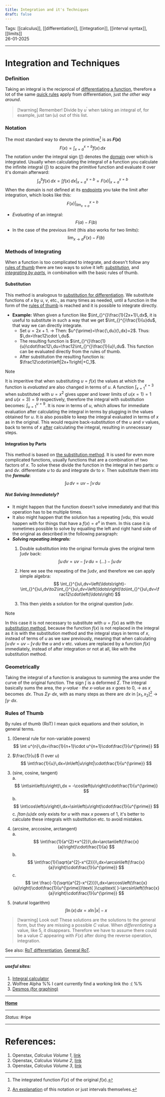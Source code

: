 ```yaml
---
title: Integration and it's Techniques
draft: false
---
```

Tags: [[calculus]], [[differentiation]], [[integration]], [[interval syntax]], [[limits]] <br>26-01-2025

---
# Integration and Techniques
### Definition
Taking an integral is the reciprocal of [differentiating a function](Differentiation%20and%20Techniques.md), therefore a lot of  the same  [quick rules](Differentiation%20and%20Techniques.md#Rules%20of%20Thumb) apply from differentiation, just _the other way around_. 
> [!warning] Remember!
> Divide by $u^{\prime}$ when taking an integral of, for example, just $\tan{(u)}$ out of this list.

### Notation
The most standard way to denote the primitive[^primitive] is as __$F(x)$__
$$
F\left(x\right)=\int_{x=a}^{x=b}f\left(x\right)\,dx
$$
The notation under the integral sign ($\int$) denotes the [domain](Intervals;%20Domain%20and%20Range.md#Definitions) over which is integrated. Usually when calculating the integral of a function you calculate the infinite integral ($\int$) to acquire the primitive function and evaluate it over it's domain afterward:
$$
\int_{a}^{b}f\left(x\right)\,dx=\int_{}^{}f\left(x\right)\,dx\Bigg|_{x=a}^{x=b}=F\left(x\right)\Bigg|_{x=a}^{x=b}
$$
When the domain is not defined at its [endpoints](Intervals;%20Domain%20and%20Range.md#Definitions)  you take the limit after integration, which looks like this:
$$
F\left(x\right)\Bigg|_{\lim_{x\to a}}^{x=b}
$$
- _Evaluating_ of an integral:
$$
F\left(a\right)-F\left(b\right)
$$
- In the case of the previous _limit_ (this also works for two limits):
$$
\lim_{x\to a}F\left(x\right)-F\left(b\right)
$$

### Methods of Integrating
When a function is too complicated to integrate, and doesn't follow any [rules of thumb](#ruules%20of%20thumb) there are two ways to solve it left: _[substitution](#substitution)_, and _[integrating by parts](#integration%20by%20parts)_, in combination with the basic rules of thumb.
#### Substitution
This method is analogous to [substitution for differentiation](Differentiation%20and%20Techniques.md#Substitution). We substitute functions of $x$ by $u$, $v$, etc., as many times as needed, until a function in the form of the [rules of thumb](#ruules%20of%20thumb) is reached and it is possible to integrate directly.

- __Example:__ When given a function like $\int_{}^{}\frac{1}{2x+1}\,dx$, it is useful to substitute in such a way that we get $\int_{}^{}\frac{1}{u}du$, that way we can directly integrate. 
	- Set $u=2x+1$. -> Then: $u^{\prime}=\frac{\,du}{\,dx}=2$. Thus: $\,dx=\frac12\cdot \,du$. 
	- The resulting function is $\int_{}^{}\frac{1}{u}\cdot\frac12\,du=\frac12\int_{}^{}\frac{1}{u}\,du$. This function can be evaluated directly from the rules of thumb.
	- After substitution the resulting function is: $\frac12\cdot\ln\left|2x+1\right|+C_1$. 

> [!Note]
> It is imperitive that when substituting $u=f(x)$ the values at which the function is _evaluated_ are also changed in terms of $u$. A function $\int_{x=1}^{x=3}$ when substituted with $u=x^2$ gives upper and lower limits of $u(x=1)=1$ and $u(x=3)=9$ respectively, therefore the integral with substitution becomes: $\int_{u=1}^{u=9}$. It is now in terms of $u$, which allows for immediate evaluation after calculating the integral in terms by plugging in the values obtained for $u$.
> It _is_ also possible to keep the integral evaluated in terms of $x$ as in the original. This would require back-substitution of the $u$ and $v$ values, back to terms of $x$ <u>after</u> calculating the integral, resulting in unnecessary steps.

#### Integration by Parts
This method is based on [the substitution method](#substitution). It is used for even more complicated functions, usually functions that are a combination of two factors of $x$.
To solve these divide the function in the integral in two parts: $u$ and $\mathrm{d}v$. differentiate $u$ to $\mathrm{d}u$ and integrate $\mathrm{d}v$ to $v$.
Then substitute them into the ___formula___:
$$
\int_{}^{}u\,dv=uv-\int_{}^{}v\,du
$$
##### Not Solving Immediately?
- It might happen that the function doesn't solve immediately and that this operation has to be multiple times.
- It also might happen that the solution has a repeating $\int_{}^{}v\mathrm{d}u$, this would happen with for things that have a $f\left(x\right)=e^{x}$ in them. In this case it is sometimes possible to solve by equalling the left and right hand side of the original as described in the following paragraph:
- ___Solving repeating integrals:___
	1. Double substitution into the original formula gives the original term $\int_{}^{}u\mathrm{d}v$ back:
		$$
		\int_{}^{}u\,dv=uv-\int_{}^{}v\,du=\left(\ldots\right)-\int_{}^{}u\,dv
		$$
	
	2. Here we see the repeating of the $\int_{}^{}u\mathrm{d}v$, and therefore we can apply simple algebra: 
		$$
		\int_{}^{}u\,dv=\left(\ldots\right)-\int_{}^{}u\,dv\to2\int_{}^{}u\,dv=\left(\ldots\right)\to\int_{}^{}u\,dv=\frac12\cdot\left(\ldots\right)
		$$
	
	3. This then yields a solution for the original question $\int_{}^{}u\mathrm{d}v$.
> [!Note]
> In this case it is not necessary to substitute with $u=f(x)$ as with the [substitution method](#substitution), because the function $f(x)$ is not replaced in the integral as it is with the substitution method and the integral stays in terms of $x$, instead of terms of $u$ as we saw previously, meaning that when calculating $\int_{}^{}u\,dv=uv-\int_{}^{}v\,du$ the $u$ and $v$ etc. values are replaced by a function $f(x)$ immediately, instead of after integration or not at all, like with the substitution method.

### Geometrically
Taking the integral of a function is analagous to summing the area under the curve of the original function. The sign $\int$ is a deformed $\Sigma$. The integral basically sums the area, the _$y$-value_ $\cdot$ _the $x$-value_ as $x$ goes to $0$, -> as $x$ becomes $\,dx$. Thus $\Sigma y\cdot \,dx$, with as many steps as there are $\,dx$ in $\left\lbrack x_1,x_2\right\rbrack$[^intervals] ->  $\int y\cdot \,dx$. 

### Rules of Thumb
By rules of thumb (RoT) I mean quick equations and their solution, in general terms.

1. (General rule for non-variable powers) 
$$
\int u^{n}\,dx=\frac{1}{n+1}\cdot u^{n+1}\cdot\frac{1}{u^{\prime}}
$$

2. $\frac{1}{u}$ ($1$ over $u$) 
$$
\int\frac{1}{u}\,dx=\ln\left|u\right|\cdot\frac{1}{u^{\prime}}
$$

3. (sine, cosine, tangent)<br>
	a. 
	$$
	\int\sin\left(u\right)\,dx = -\cos\left(u\right)\cdot\frac{1}{u^{\prime}}
	$$
	b. 
	$$
	\int\cos\left(u\right)\,dx=\sin\left(u\right)\cdot\frac{1}{u^{\prime}}
	$$
	c. _$\int\tan\left(u\right)\mathrm{d} x$_ only exists for $u$ with max $x$ powers of $1$, it's better to calculate these integrals with substitution etc. to avoid mistakes. 
4. (arcsine, arccosine, arctangent)<br>
	a. 
	$$
	\int\frac{1}{a^{2}+x^{2}}\,dx=\arctan\left(\frac{x}{a}\right)\cdot\frac{1}{a}
	$$
	b. 
	$$
	\int\frac{1}{\sqrt{a^{2}-x^{2}}}\,dx=\arcsin\left(\frac{x}{a}\right)\cdot\frac{1}{u^{\prime}}
	$$
	c. 
	$$
	\int \frac{-1}{\sqrt{a^{2}-x^{2}}}\,dx=\arccos\left(\frac{x}{a}\right)\cdot\frac{1}{u^{\prime}}\text{ }\cup\text{ }-\arcsin\left(\frac{x}{a}\right)\cdot\frac{1}{u^{\prime}}
	$$
5. (natural logarithm)
$$
\int\ln\left(x\right)\,dx = x\ln\left|x\right| - x
$$


> [!warning] Look out!
> These solutions are the solutions to the general form, but they are missing a possible $C$ value. When _differentiating_ a value, like $5$, it disappears. Therefore we have to assume there could be a value $C$ appearing with $F(x)$ after doing the reverse operation, integration.

See also: [RoT differentiation](Differentiation%20and%20Techniques.md#Rules%20of%20Thumb), [General RoT](math%20equations.md).





---





##### useful sites:
1. [Integral calculator](https://www.integral-calculator.com/)
2. Wolfree Alpha %% I cant currently find a working link tho :( %%
3. [Desmos (for graphing)](https://www.desmos.com/calculator)





---
__[Home](!%20Learning%20Overview%20(Calculus%20I).md)__

---
_Status:_ #ripe

---
# References:
[^primitive]: The integrated function $F(x)$ of the original $f(x)$.
[^intervals]: [An explanation](Intervals;%20Domain%20and%20Range.md) of this notation or just intervals themselves.
1. Openstax, _Calculus Volume 1_, [link](https://openstax.org/details/books/calculus-volume-1)
2. Openstax, _Calculus Volume 2_, [link](https://openstax.org/details/books/calculus-volume-2)
3. Openstax, _Calculus Volume 3_, [link](https://openstax.org/details/books/calculus-volume-3)
